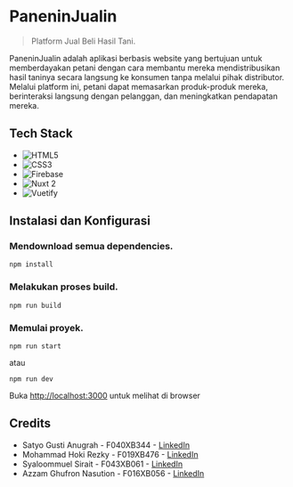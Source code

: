 # PaneninJualin

> Platform Jual Beli Hasil Tani.

<p> PaneninJualin adalah aplikasi berbasis website yang bertujuan untuk memberdayakan petani dengan cara membantu mereka mendistribusikan hasil taninya secara langsung ke konsumen tanpa melalui pihak distributor. Melalui platform ini, petani dapat memasarkan produk-produk mereka, berinteraksi langsung dengan pelanggan, dan meningkatkan pendapatan mereka. <p>

## Tech Stack

* ![HTML5](https://img.shields.io/badge/html5-%23E34F26.svg?style=for-the-badge&logo=html5&logoColor=white)
* ![CSS3](https://img.shields.io/badge/css3-%231572B6.svg?style=for-the-badge&logo=css3&logoColor=white)
* ![Firebase](https://img.shields.io/badge/firebase-%23039BE5.svg?style=for-the-badge&logo=firebase)
* ![Nuxt 2](https://img.shields.io/badge/Nuxt-002E3B?style=for-the-badge&logo=nuxtdotjs&logoColor=#00DC82)
* ![Vuetify](https://img.shields.io/badge/Vuetify-1867C0?style=for-the-badge&logo=vuetify&logoColor=AEDDFF)

## Instalasi dan Konfigurasi

### Mendownload semua dependencies.
```
npm install
```

### Melakukan proses build.
```
npm run build
```

### Memulai proyek.
```
npm run start
```
atau

```
npm run dev
```

Buka [http://localhost:3000](https://localhost:3000) untuk melihat di browser

## Credits

* Satyo Gusti Anugrah - F040XB344 - [LinkedIn](https://www.linkedin.com/in/satyogustianugrah/)
* Mohammad Hoki Rezky - F019XB476 - [LinkedIn](https://www.linkedin.com/in/mhokirezky/)
* Syaloommuel Sirait - F043XB061 - [LinkedIn](https://www.linkedin.com/in/syaloommuel-sirait-3b263b221/)
* Azzam Ghufron Nasution - F016XB056 - [LinkedIn](https://www.linkedin.com/in/azzam-ghufron-nasution-6a1950250/)
